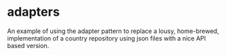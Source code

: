 # adapters

An example of using the adapter pattern to replace a lousy, home-brewed, implementation of a country repository using json files with a nice API based version.
